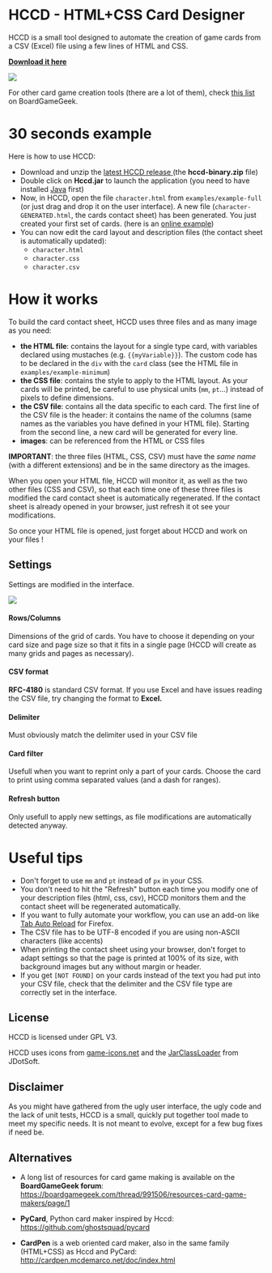 # HCCD - HTML+CSS Card Designer

HCCD is a small tool designed to automate the creation of game cards from a CSV (Excel) file using a few lines of HTML and CSS.

**[Download it here](https://github.com/vaemendis/hccd/releases)**

![](http://vaemendis.github.io/external/hccd/hccd-diagram.png)

For other card game creation tools (there are a lot of them), check [this list](https://boardgamegeek.com/thread/991506/resources-card-game-makers) on BoardGameGeek.

# 30 seconds example
Here is how to use HCCD:
- Download and unzip the [latest HCCD release ](https://github.com/vaemendis/hccd/releases) (the **hccd-binary.zip** file)  
- Double click on **Hccd.jar** to launch the application (you need to have installed [Java](https://java.com/en/download/) first)  
- Now, in HCCD, open the file `character.html` from `examples/example-full` (or just drag and drop it on the user interface).
A new file (`character-GENERATED.html`, the cards contact sheet) has been generated. You just created your first set of cards. (here is an [online example](http://vaemendis.github.io/external/hccd/character-GENERATED.html))
- You can now edit the card layout and description files (the contact sheet is automatically updated):
  - `character.html`
  - `character.css`
  - `character.csv`
 
# How it works

To build the card contact sheet, HCCD uses three files and as many image as you need:
- **the HTML file**: contains the layout for a single type card, with variables declared using mustaches (e.g. `{{myVariable}}`). The custom code has to be declared in the `div` with the `card` class (see the HTML file in  `examples/example-minimum`)
- **the CSS file**: contains the style to apply to the HTML layout. As your cards will be printed, be careful to use physical units (`mm`, `pt`...) instead of pixels to define dimensions.
- **the CSV file**: contains all the data specific to each card. The first line of the CSV file is the header: it contains the name of the columns (same names as the variables you have defined in your HTML file). Starting from the second line, a new card will be generated for every line.
- **images**: can be referenced from the HTML or CSS files

**IMPORTANT**: the three files (HTML, CSS, CSV) must have the *same name* (with a different extensions) and be in the same directory as the images.

When you open your HTML file, HCCD will monitor it, as well as the two other files (CSS and CSV), so that each time one of these three files is modified the card contact sheet is automatically regenerated. If the contact sheet is already opened in your browser, just refresh it ot see your modifications.

So once your HTML file is opened, just forget about HCCD and work on your files !

## Settings

Settings are modified in the interface.

![](http://vaemendis.github.io/external/hccd/hccd-screenshot.png)

#### Rows/Columns
Dimensions of the grid of cards. You have to choose it depending on your card size and page size so that it fits in a single page (HCCD will create as many grids and pages as necessary). 

#### CSV format
**RFC-4180** is standard CSV format. If you use Excel and have issues reading the CSV file, try changing the format to **Excel.**

#### Delimiter
Must obviously match the delimiter used in your CSV file

#### Card filter
Usefull when you want to reprint only a part of your cards. Choose the card to print using comma separated values (and a dash for ranges).

#### Refresh button
Only usefull to apply new settings, as file modifications are automatically detected anyway.


# Useful tips

- Don't forget to use `mm` and `pt` instead of `px` in your CSS.
- You don't need to hit the "Refresh" button each time you modify one of your description files (html, css, csv), HCCD monitors them and the contact sheet will be regenerated automatically.
- If you want to fully automate your workflow, you can use an add-on like [Tab Auto Reload](https://addons.mozilla.org/en-US/firefox/addon/tab-auto-reload/) for Firefox.
- The CSV file has to be UTF-8 encoded if you are using non-ASCII characters (like accents)
- When printing the contact sheet using your browser, don't forget to adapt settings so that the page is printed at 100% of its size, with background images but any without margin or header.
- If you get `[NOT FOUND]` on your cards instead of the text you had put into your CSV file, check that the delimiter and the CSV file type are correctly set in the interface.

## License
HCCD is licensed under GPL V3.

HCCD uses icons from [game-icons.net](http://game-icons.net/) and the [JarClassLoader](http://www.jdotsoft.com/JarClassLoader.php) from JDotSoft.

## Disclaimer

As you might have gathered from the ugly user interface, the ugly code and the lack of unit tests, HCCD is a small, quickly put together tool made to meet my specific needs. It is not meant to evolve, except for a few bug fixes if need be.

## Alternatives

- A long list of resources for card game making is available on the **BoardGameGeek forum**:  
https://boardgamegeek.com/thread/991506/resources-card-game-makers/page/1

- **PyCard**, Python card maker inspired by Hccd:  
 https://github.com/ghostsquad/pycard

- **CardPen** is a web oriented card maker, also in the same family (HTML+CSS) as Hccd and PyCard:  
http://cardpen.mcdemarco.net/doc/index.html


